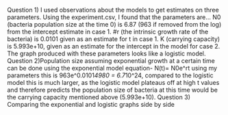 Question 1) I used observations about the models to get estimates on three parameters. Using the experiment.csv, I found that the parameters are... N0 (bacteria population size at the time 0) is 6.87 (963 if removed from the log) from the intercept estimate in case 1. #r (the intrinsic growth rate of the bacteria) is 0.0101 given as an estimate for t in case 1. K (carrying capacity) is 5.993e+10, given as an estimate for the intercept in the model for case 2. The graph produced with these parameters looks like a logistic model.
Question 2)Population size assuming exponential growth at a certain time can be done using the exponential model equation- N(t)= N0e^rt using my parameters this is 963e^0.0101*4980 = 6.7*10^24, compared to the logistic model this is much larger, as the logistic model plateaus off at high t values and therefore predicts the population size of bacteria at this time would be the carrying capacity mentioned above (5.993e+10). 
Question 3) Comparing the exponential and logistic graphs side by side
